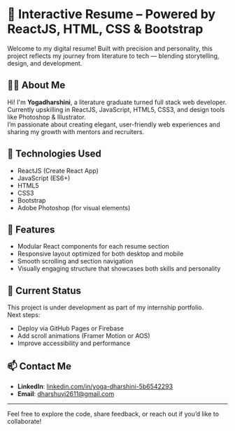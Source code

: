 # 🌟 Interactive Resume – Powered by ReactJS, HTML, CSS & Bootstrap

Welcome to my digital resume! Built with precision and personality, this project reflects my journey from literature to tech — blending storytelling, design, and development.

## 👩‍💻 About Me
Hi! I'm **Yogadharshini**, a literature graduate turned full stack web developer.  
Currently upskilling in ReactJS, JavaScript, HTML5, CSS3, and design tools like Photoshop & Illustrator.  
I’m passionate about creating elegant, user-friendly web experiences and sharing my growth with mentors and recruiters.

## 🚀 Technologies Used
- ReactJS (Create React App)
- JavaScript (ES6+)
- HTML5
- CSS3
- Bootstrap
- Adobe Photoshop (for visual elements)

## 🎨 Features
- Modular React components for each resume section  
- Responsive layout optimized for both desktop and mobile  
- Smooth scrolling and section navigation  
- Visually engaging structure that showcases both skills and personality

## 🌱 Current Status
This project is under development as part of my internship portfolio.  
Next steps:
- Deploy via GitHub Pages or Firebase  
- Add scroll animations (Framer Motion or AOS)  
- Improve accessibility and performance

## 📫 Contact Me
- **LinkedIn**: [linkedin.com/in/yoga-dharshini-5b6542293](https://linkedin.com/in/yoga-dharshini-5b6542293)  
- **Email**: dharshuvj2611@gmail.com

---

Feel free to explore the code, share feedback, or reach out if you’d like to collaborate!
